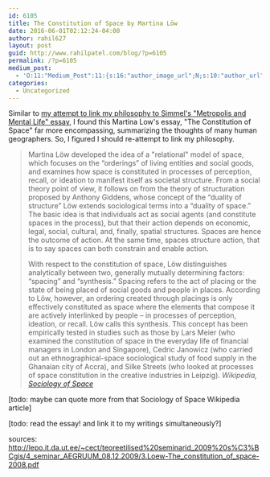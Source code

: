 ```yaml
---
id: 6105
title: The Constitution of Space by Martina Löw
date: 2016-06-01T02:12:24-04:00
author: rahil627
layout: post
guid: http://www.rahilpatel.com/blog/?p=6105
permalink: /?p=6105
medium_post:
  - 'O:11:"Medium_Post":11:{s:16:"author_image_url";N;s:10:"author_url";N;s:11:"byline_name";N;s:12:"byline_email";N;s:10:"cross_link";s:2:"no";s:2:"id";N;s:21:"follower_notification";s:3:"yes";s:7:"license";s:19:"all-rights-reserved";s:14:"publication_id";s:2:"-1";s:6:"status";s:6:"public";s:3:"url";N;}'
categories:
  - Uncategorized
---
```

Similar to <a href="http://www.rahilpatel.com/blog/the-metropolis-and-mental-life">my attempt to link my philosophy to Simmel's "Metropolis and Mental Life" essay</a>, I found this Martina Low's essay, "The Constitution of Space" far more encompassing, summarizing the thoughts of many human geographers. So, I figured I should re-attempt to link my philosophy.

<blockquote>Martina Löw developed the idea of a "relational" model of space, which focuses on the “orderings” of living entities and social goods, and examines how space is constituted in processes of perception, recall, or ideation to manifest itself as societal structure. From a social theory point of view, it follows on from the theory of structuration proposed by Anthony Giddens, whose concept of the “duality of structure” Löw extends sociological terms into a “duality of space.” The basic idea is that individuals act as social agents (and constitute spaces in the process), but that their action depends on economic, legal, social, cultural, and, finally, spatial structures. Spaces are hence the outcome of action. At the same time, spaces structure action, that is to say spaces can both constrain and enable action.

With respect to the constitution of space, Löw distinguishes analytically between two, generally mutually determining factors: “spacing” and “synthesis.” Spacing refers to the act of placing or the state of being placed of social goods and people in places. According to Löw, however, an ordering created through placings is only effectively constituted as space where the elements that compose it are actively interlinked by people – in processes of perception, ideation, or recall. Löw calls this synthesis. This concept has been empirically tested in studies such as those by Lars Meier (who examined the constitution of space in the everyday life of financial managers in London and Singapore), Cedric Janowicz (who carried out an ethnographical-space sociological study of food supply in the Ghanaian city of Accra), and Silke Streets (who looked at processes of space constitution in the creative industries in Leipzig).
<cite><em>Wikipedia</em>, <a href="https://en.wikipedia.org/wiki/Sociology_of_space">Sociology of Space</a></cite>
</blockquote>

[todo: maybe can quote more from that Sociology of Space Wikipedia article]

[todo: read the essay! and link it to my writings simultaneously?]

sources:
http://lepo.it.da.ut.ee/~cect/teoreetilised%20seminarid_2009%20s%C3%BCgis/4_seminar_AEGRUUM_08.12.2009/3.Loew-The_constitution_of_space-2008.pdf